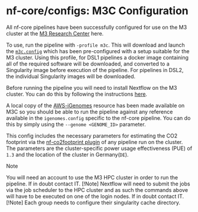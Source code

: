 # nf-core/configs: M3C Configuration

All nf-core pipelines have been successfully configured for use on the M3 cluster at the [M3 Research Center](https://www.medizin.uni-tuebingen.de/de/das-klinikum/einrichtungen/zentren/m3) here.

To use, run the pipeline with `-profile m3c`. This will download and launch the [`m3c.config`](../conf/m3c.config) which has been pre-configured with a setup suitable for the M3 cluster. Using this profile, for DSL1 pipelines a docker image containing all of the required software will be downloaded, and converted to a Singularity image before execution of the pipeline. For pipelines in DSL2, the individual Singularity images will be downloaded.

Before running the pipeline you will need to install Nextflow on the M3 cluster. You can do this by following the instructions [here](https://www.nextflow.io/).

A local copy of the [AWS-iGenomes](https://registry.opendata.aws/aws-igenomes/) resource has been made available on M3C so you should be able to run the pipeline against any reference available in the `igenomes.config` specific to the nf-core pipeline. You can do this by simply using the `--genome <GENOME_ID>` parameter.

This config includes the necessary parameters for estimating the CO2 footprint via the [nf-co2footprint plugin](https://github.com/nextflow-io/nf-co2footprint) of any pipeline run on the cluster. The parameters are the cluster-specific power usage effectiveness (PUE) of `1.3` and the location of the cluster in Germany(`DE`).

> [!Note]
> You will need an account to use the M3 HPC cluster in order to run the pipeline. If in doubt contact IT.
> [!Note]
> Nextflow will need to submit the jobs via the job scheduler to the HPC cluster and as such the commands above will have to be executed on one of the login nodes. If in doubt contact IT.
> [!Note]
> Each group needs to configure their singularity cache directory.
